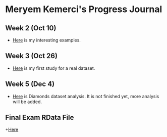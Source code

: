 # Meryem Kemerci's Progress Journal

## Week 2 (Oct 10)

+ [Here](interesting_examples.html) is my interesting examples. 

## Week 3 (Oct 26)

+ [Here](HW2_meryem.html) is my first study for a real dataset. 

## Week 5 (Dec 4) 

+ [Here](Diamonds_work.html) is Diamonds dataset analysis. It is not finished yet, more analysis will be added. 

## Final Exam RData File

+[Here](OSYM_Final_Exam_Data.RData) 